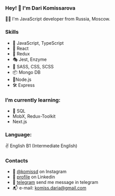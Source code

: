 ### Hey! 👋 I'm Dari Komissarova

👩‍💻 I'm JavaScript developer from Russia, Moscow.

### Skills
* 💎 JavaScript, TypeScript
* 🧩 React
* 🎯 Redux
* 🎭 Jest, Enzyme
* 🧿 SASS, CSS, SCSS
* 📦 Mongo DB
* 🔋Node.js
* 🛠 Express

### I’m currently learning:
* 🔗 SQL
* MobX, Redux-Toolkit
* Next.js

### Language:
✌ English B1 (Intermediate English)

### Contacts
* 🤳 [@komissd](https://www.instagram.com/komissd/) on Instagram
* 💼 [profile](https://www.linkedin.cn/in/daria-komissarova/) on Linkedin 
* 📳 [telegram](https://t.me/darikomis) send me message in telegram
* 📬 e-mail: komiss.daria@gmail.com

<!--
**komisdaria/komisdaria** is a ✨ _special_ ✨ repository because its `README.md` (this file) appears on your GitHub profile.

Here are some ideas to get you started:

- 🔭 I’m currently working on ...
- 🌱 I’m currently learning ...
- 👯 I’m looking to collaborate on ...
- 🤔 I’m looking for help with ...
- 💬 Ask me about ...
- 📫 How to reach me: ...
- 😄 Pronouns: ...
- ⚡ Fun fact: ...
-->
